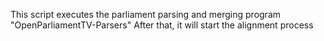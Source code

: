 This script executes the parliament parsing and merging program "OpenParliamentTV-Parsers"
After that, it will start the alignment process 